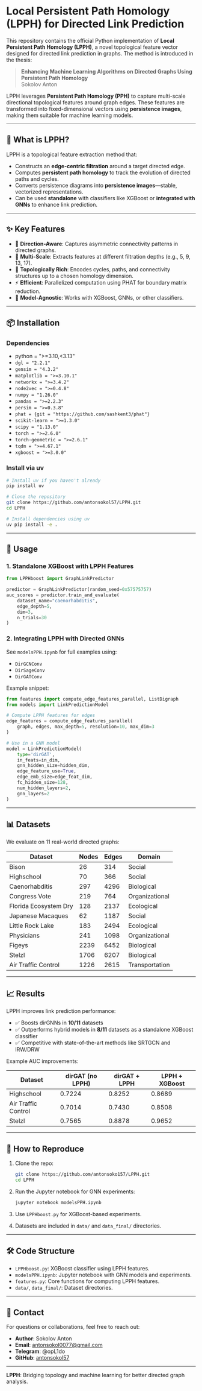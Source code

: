 # Local Persistent Path Homology (LPPH) for Directed Link Prediction

This repository contains the official Python implementation of **Local Persistent Path Homology (LPPH)**, a novel topological feature vector designed for directed link prediction in graphs. The method is introduced in the thesis: 

> **Enhancing Machine Learning Algorithms on Directed Graphs Using Persistent Path Homology**  
> Sokolov Anton  

LPPH leverages **Persistent Path Homology (PPH)** to capture multi-scale directional topological features around graph edges. These features are transformed into fixed-dimensional vectors using **persistence images**, making them suitable for machine learning models.

---

## 🧠 What is LPPH?

LPPH is a topological feature extraction method that:

- Constructs an **edge-centric filtration** around a target directed edge.
- Computes **persistent path homology** to track the evolution of directed paths and cycles.
- Converts persistence diagrams into **persistence images**—stable, vectorized representations.
- Can be used **standalone** with classifiers like XGBoost or **integrated with GNNs** to enhance link prediction.

---

## ✨ Key Features

- 🧩 **Direction-Aware**: Captures asymmetric connectivity patterns in directed graphs.
- 📐 **Multi-Scale**: Extracts features at different filtration depths (e.g., 5, 9, 13, 17).
- 🔬 **Topologically Rich**: Encodes cycles, paths, and connectivity structures up to a chosen homology dimension.
- ⚡ **Efficient**: Parallelized computation using PHAT for boundary matrix reduction.
- 🤖 **Model-Agnostic**: Works with XGBoost, GNNs, or other classifiers.

---

## 📦 Installation

### Dependencies

- python = ">=3.10,<3.13"
- `dgl = "2.2.1"`
- `gensim = "4.3.2"`
- `matplotlib = ">=3.10.1"`
- `networkx = ">=3.4.2"`
- `node2vec = ">=0.4.8"`
- `numpy = "1.26.0"`
- `pandas = ">=2.2.3"`
- `persim = ">=0.3.8"`
- `phat = {git = "https://github.com/sashkent3/phat"}`
- `scikit-learn = ">=1.3.0"`
- `scipy = "1.13.0"`
- `torch = ">=2.6.0"`
- `torch-geometric = ">=2.6.1"`
- `tqdm = ">=4.67.1"`
- `xgboost = ">=3.0.0"`

### Install via uv

```bash
# Install uv if you haven't already
pip install uv

# Clone the repository
git clone https://github.com/antonsokol57/LPPH.git
cd LPPH

# Install dependencies using uv
uv pip install -e .
```

---

## 🚀 Usage

### 1. Standalone XGBoost with LPPH Features

```python
from LPPHboost import GraphLinkPredictor

predictor = GraphLinkPredictor(random_seed=0x57575757)
auc_scores = predictor.train_and_evaluate(
    dataset_name="caenorhabditis",
    edge_depth=5,
    dim=3,
    n_trials=30
)
```

### 2. Integrating LPPH with Directed GNNs

See `modelsPPH.ipynb` for full examples using:

- `DirGCNConv`
- `DirSageConv`
- `DirGATConv`

Example snippet:

```python
from features import compute_edge_features_parallel, ListDigraph
from models import LinkPredictionModel

# Compute LPPH features for edges
edge_features = compute_edge_features_parallel(
    graph, edges, max_depth=5, resolution=10, max_dim=3
)

# Use in a GNN model
model = LinkPredictionModel(
    type='dirGAT',
    in_feats=in_dim,
    gnn_hidden_size=hidden_dim,
    edge_feature_use=True,
    edge_emb_size=edge_feat_dim,
    fc_hidden_size=128,
    num_hidden_layers=2,
    gnn_layers=2
)
```

---

## 📊 Datasets

We evaluate on 11 real-world directed graphs:

| Dataset                | Nodes | Edges | Domain         |
|------------------------|-------|-------|----------------|
| Bison                  | 26    | 314   | Social         |
| Highschool             | 70    | 366   | Social         |
| Caenorhabditis         | 297   | 4296  | Biological     |
| Congress Vote          | 219   | 764   | Organizational |
| Florida Ecosystem Dry  | 128   | 2137  | Ecological     |
| Japanese Macaques      | 62    | 1187  | Social         |
| Little Rock Lake       | 183   | 2494  | Ecological     |
| Physicians             | 241   | 1098  | Organizational |
| Figeys                 | 2239  | 6452  | Biological     |
| Stelzl                 | 1706  | 6207  | Biological     |
| Air Traffic Control    | 1226  | 2615  | Transportation |

---

## 📈 Results

LPPH improves link prediction performance:

- ✅ Boosts dirGNNs in **10/11** datasets
- ✅ Outperforms hybrid models in **8/11** datasets as a standalone XGBoost classifier
- ✅ Competitive with state-of-the-art methods like SRTGCN and IRW/DRW

Example AUC improvements:

| Dataset           | dirGAT (no LPPH) | dirGAT + LPPH | LPPH + XGBoost |
|-------------------|------------------|---------------|----------------|
| Highschool        | 0.7224           | 0.8252        | 0.8689         |
| Air Traffic Control | 0.7014         | 0.7430        | 0.8508         |
| Stelzl            | 0.7565           | 0.8878        | 0.9652         |

---

## 🧪 How to Reproduce

1. Clone the repo:
   ```bash
   git clone https://github.com/antonsoko157/LPPH.git
   cd LPPH
   ```

2. Run the Jupyter notebook for GNN experiments:
   ```bash
   jupyter notebook modelsPPH.ipynb
   ```

3. Use `LPPHboost.py` for XGBoost-based experiments.

4. Datasets are included in `data/` and `data_final/` directories.

---

## 🛠️ Code Structure

- `LPPHboost.py`: XGBoost classifier using LPPH features.
- `modelsPPH.ipynb`: Jupyter notebook with GNN models and experiments.
- `features.py`: Core functions for computing LPPH features.
- `data/`, `data_final/`: Dataset directories.

---

## 📮 Contact

For questions or collaborations, feel free to reach out:

- **Author**: Sokolov Anton  
- **Email**: antonsokol0077@gmail.com
- **Telegram**: @opL1do
- **GitHub**: [antonsokol57](https://github.com/antonsokol57
)

---


**LPPH**: Bridging topology and machine learning for better directed graph analysis.

